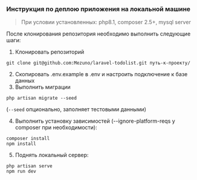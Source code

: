 ### Инструкция по деплою приложения на локальной машине

>При условии установленных: php8.1, composer 2.5+, mysql server

После клонирования репозитория необходимо выполнить следующие шаги:
1. Клонировать репозиторий
```
git clone git@github.com:Mezuno/laravel-todolist.git путь-к-проекту/
```
2. Скопировать .env.example в .env и настроить подключение к базе данных
3. Выполнить миграции
```
php artisan migrate --seed
```
(`--seed` опционально, заполняет тестовыми данными)

4. Выполнить установку зависимостей (--ignore-platform-reqs у composer при необходимости):
```
composer install
npm install
```
5. Поднять локальный сервер:
```
php artisan serve
npm run dev
```
